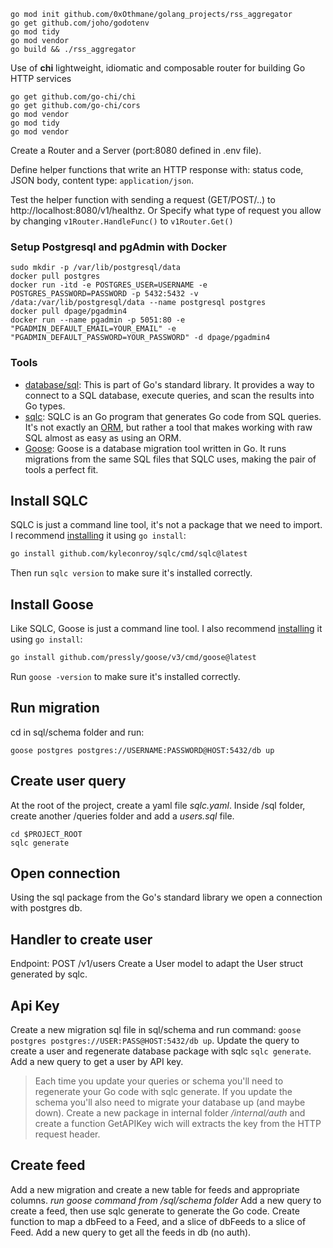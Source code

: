 

```console
go mod init github.com/0xOthmane/golang_projects/rss_aggregator
go get github.com/joho/godotenv
go mod tidy
go mod vendor
go build && ./rss_aggregator
```

Use of **chi** lightweight, idiomatic and composable router for building Go HTTP services 

```console
go get github.com/go-chi/chi
go get github.com/go-chi/cors
go mod vendor
go mod tidy
go mod vendor
```


Create a Router and a Server (port:8080 defined in .env file).

Define helper functions that write an HTTP response with: status code, JSON body, content type: `application/json`.

Test the helper function with sending a request (GET/POST/..) to http://localhost:8080/v1/healthz. Or Specify what type of request you allow by changing `v1Router.HandleFunc()` to `v1Router.Get()`

### Setup Postgresql and pgAdmin with Docker
```console
sudo mkdir -p /var/lib/postgresql/data
docker pull postgres
docker run -itd -e POSTGRES_USER=USERNAME -e POSTGRES_PASSWORD=PASSWORD -p 5432:5432 -v /data:/var/lib/postgresql/data --name postgresql postgres
docker pull dpage/pgadmin4
docker run --name pgadmin -p 5051:80 -e "PGADMIN_DEFAULT_EMAIL=YOUR_EMAIL" -e "PGADMIN_DEFAULT_PASSWORD=YOUR_PASSWORD" -d dpage/pgadmin4
```

### Tools

* [database/sql](https://pkg.go.dev/database/sql): This is part of Go's standard library. It provides a way to connect to a SQL database, execute queries, and scan the results into Go types.
* [sqlc](https://sqlc.dev/): SQLC is an Go program that generates Go code from SQL queries. It's not exactly an [ORM](https://www.freecodecamp.org/news/what-is-an-orm-the-meaning-of-object-relational-mapping-database-tools/), but rather a tool that makes working with raw SQL almost as easy as using an ORM.
* [Goose](https://github.com/pressly/goose): Goose is a database migration tool written in Go. It runs migrations from the same SQL files that SQLC uses, making the pair of tools a perfect fit.

## Install SQLC

SQLC is just a command line tool, it's not a package that we need to import. I recommend [installing](https://docs.sqlc.dev/en/latest/overview/install.html) it using `go install`:

```bash
go install github.com/kyleconroy/sqlc/cmd/sqlc@latest
```

Then run `sqlc version` to make sure it's installed correctly.

## Install Goose

Like SQLC, Goose is just a command line tool. I also recommend [installing](https://github.com/pressly/goose#install) it using `go install`:

```bash
go install github.com/pressly/goose/v3/cmd/goose@latest
```

Run `goose -version` to make sure it's installed correctly.

## Run migration
cd in sql/schema folder and run: 
```console
goose postgres postgres://USERNAME:PASSWORD@HOST:5432/db up
```

## Create user query
At the root of the project, create a yaml file *sqlc.yaml*.
Inside /sql folder, create another /queries folder and add a *users.sql* file. 
```console
cd $PROJECT_ROOT
sqlc generate
```

## Open connection
Using the sql package from the Go's standard library we open a connection with postgres db.

## Handler to create user
Endpoint: POST /v1/users
Create a User model to adapt the User struct generated by sqlc.

## Api Key
Create a new migration sql file in sql/schema and run command: `goose postgres postgres://USER:PASS@HOST:5432/db up`.
Update the query to create a user and regenerate database package with sqlc `sqlc generate`.
Add a new query to get a user by API key.
> Each time you update your queries or schema you'll need to regenerate your Go code with sqlc generate. If you update the schema you'll also need to migrate your database up (and maybe down).
Create a new package in internal folder */internal/auth* and create a function GetAPIKey wich will extracts the key from the HTTP request header.

## Create feed
Add a new migration and create a new table for feeds and appropriate columns. *run goose command from /sql/schema folder*
Add a new query to create a feed, then use sqlc generate to generate the Go code.
Create function to map a dbFeed to a Feed, and a slice of dbFeeds to a slice of Feed.
Add a new query to get all the feeds in db (no auth).
